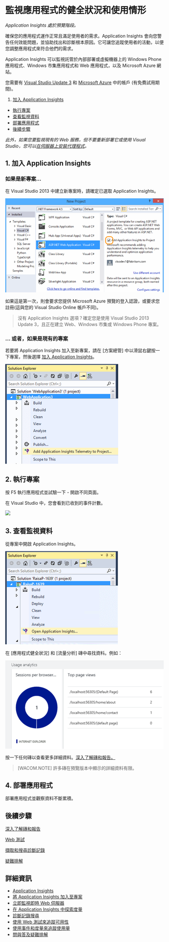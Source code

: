 <properties title="Monitor your app's health and usage with Application Insights" pageTitle="Monitor your app's health and usage with Application Insights" description="Get started with Application Insights. Analyze usage, availability and performance of your on-premises or Microsoft Azure applications." metaKeywords="analytics monitoring application insights" authors="awills"  />

<tags ms.service="application-insights" ms.workload="tbd" ms.tgt_pltfrm="ibiza" ms.devlang="na" ms.topic="article" ms.date="01/01/1900" ms.author="awills" />

# 監視應用程式的健全狀況和使用情形

*Application Insights 處於預覽階段。*

確保您的應用程式運作正常且滿足使用者的需求。Application Insights 會向您警告任何效能問題，並協助找出和診斷根本原因。它可讓您追蹤使用者的活動，以便您調整應用程式來符合他們的需求。

Application Insights 可以監視託管於內部部署或虛擬機器上的 Windows Phone 應用程式、Windows 市集應用程式和 Web 應用程式，以及 Microsoft Azure 網站。

您需要有 [Visual Studio Update 3][Visual Studio Update 3] 和 [Microsoft Azure][Microsoft Azure] 中的帳戶 (有免費試用期間)。

1.  [加入 Application Insights][加入 Application Insights]

-   [執行專案][執行專案]
-   [查看監視資料][查看監視資料]
-   [部署應用程式][部署應用程式]
-   [後續步驟][後續步驟]

*此外，如果您要監視現有的 Web 服務，但不要重新部署它或使用 Visual Studio，您可以[在伺服器上安裝代理程式][在伺服器上安裝代理程式]。*

## <a name="add"></a>1. 加入 Application Insights

### 如果是新專案...

在 Visual Studio 2013 中建立新專案時，請確定已選取 Application Insights。

![Create an ASP.NET project][Create an ASP.NET project]

如果這是第一次，則會要求您提供 Microsoft Azure 預覽的登入認證，或要求您註冊(這與您的 Visual Studio Online 帳戶不同)。

> 沒有 Application Insights 選項？確定您是使用 Visual Studio 2013 Update 3，且正在建立 Web、Windows 市集或 Windows Phone 專案。

### ... 或者，如果是現有的專案

若要將 Application Insights 加入至新專案，請在 [方案總管] 中以滑鼠右鍵按一下專案，然後選擇 [加入 Application Insights]。

![Choose Add Application Insights][Choose Add Application Insights]

## <a name="run"></a>2. 執行專案

按 F5 執行應用程式並試驗一下 - 開啟不同頁面。

在 Visual Studio 中，您會看到已收到的事件計數。

![][0]

## <a name="monitor"></a>3. 查看監視資料

從專案中開啟 Application Insights。

![Right-click your project and open the Azure portal][Right-click your project and open the Azure portal]

在 [應用程式健全狀況] 和 [流量分析] 磚中尋找資料。例如：

![Click through to more data][Click through to more data]

按一下任何磚以查看更多詳細資料。[深入了解磚和報告。][深入了解磚和報告。]

> [WACOM.NOTE] 許多磚在預覽版本中顯示的詳細資料有限。

## <a name="deploy"></a>4. 部署應用程式

部署應用程式並觀察資料不斷累積。

## <a name="next"></a>後續步驟

[深入了解磚和報告][深入了解磚和報告。]

[Web 測試][Web 測試]

[擷取和搜尋診斷記錄][擷取和搜尋診斷記錄]

[疑難排解][疑難排解]

## 詳細資訊

-   [Application Insights][Application Insights]
-   [將 Application Insights 加入至專案][將 Application Insights 加入至專案]
-   [立即監視即時 Web 伺服器][在伺服器上安裝代理程式]
-   [在 Application Insights 中探索度量][深入了解磚和報告。]
-   [診斷記錄搜尋][擷取和搜尋診斷記錄]
-   [使用 Web 測試來追蹤可用性][Web 測試]
-   [使用事件和度量來追蹤使用量][使用事件和度量來追蹤使用量]
-   [問與答及疑難排解][疑難排解]

<!--Link references-->

  [Visual Studio Update 3]: http://go.microsoft.com/fwlink/?LinkId=397827
  [Microsoft Azure]: http://azure.com
  [加入 Application Insights]: #add
  [執行專案]: #run
  [查看監視資料]: #monitor
  [部署應用程式]: #deploy
  [後續步驟]: #next
  [在伺服器上安裝代理程式]: ../app-insights-monitor-performance-live-website-now/
  [Create an ASP.NET project]: ./media/appinsights/appinsights-01-vsnewp1.png
  [Choose Add Application Insights]: ./media/appinsights/appinsights-03-addExisting.png
  [0]: ./media/appinsights/appinsights-09eventcount.png
  [Right-click your project and open the Azure portal]: ./media/appinsights/appinsights-04-openPortal.png
  [Click through to more data]: ./media/appinsights/appinsights-05-usageTiles.png
  [深入了解磚和報告。]: ../app-insights-explore-metrics/
  [Web 測試]: ../app-insights-monitor-web-app-availability/
  [擷取和搜尋診斷記錄]: ../app-insights-search-diagnostic-logs/
  [疑難排解]: ../app-insights-troubleshoot-faq/
  [Application Insights]: ../app-insights-get-started/
  [將 Application Insights 加入至專案]: ../app-insights-monitor-application-health-usage/
  [使用事件和度量來追蹤使用量]: ../app-insights-track-usage-custom-events-metrics/
